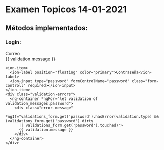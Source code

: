 # Examen Topicos 14-01-2021
## Métodos implementados: 
### Login:

<ion-item>
      <ion-label position="floating" color="primary">Correo</ion-label>
      <ion-input type="text" formControlName="email"></ion-input>
    </ion-item>
    <div class="validation-errors">
      <ng-container *ngFor="let validation of validation_messages.email">
        <div class="error-message"
          *ngIf="validations_form.get('email').hasError(validation.type) && (validations_form.get('email').dirty 
                 || validations_form.get('email').touched)">
          {{ validation.message }}
        </div>
      </ng-container>
    </div>

    <ion-item>
      <ion-label position="floating" color="primary">Contraseña</ion-label>
      <ion-input type="password" formControlName="password" class="form-controll" required></ion-input>
    </ion-item>
    <div class="validation-errors">
      <ng-container *ngFor="let validation of validation_messages.password">
        <div class="error-message"
          *ngIf="validations_form.get('password').hasError(validation.type) && (validations_form.get('password').dirty 
          || validations_form.get('password').touched)">
          {{ validation.message }}
        </div>
      </ng-container>
    </div>
    

